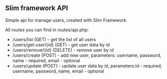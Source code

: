 <h2>Slim framework API</h2>
<p>Simple api for manage users, created with Slim Framework</p>
<p>All routes you can find in routes/api.php:</p>
<ul>
    <li>/users/list (GET) - get the list of all users</li>
    <li>/users/get-user/{id} (GET) - get user data by id</li>
    <li>/users/remove/{id} (DELETE) - remove user by id</li>
    <li>/users/create (POST) - add new user, parameters: username, password, name - required, email - optional </li>
    <li>/users/update (POST) - update user data by id, parameters:id - required, username, password, name, email - optional </li>
</ul>
